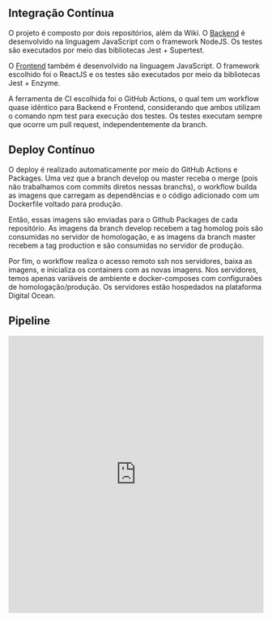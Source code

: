 ## Integração Contínua

O projeto é composto por dois repositórios, além da Wiki. O [Backend](https://github.com/fga-eps-mds/2020.1-Minacademy-BackEnd) é desenvolvido na linguagem JavaScript com o framework NodeJS. Os testes são executados por meio das bibliotecas Jest + Supertest.

O [Frontend](https://github.com/fga-eps-mds/2020.1-Minacademy-FrontEnd) também é desenvolvido na linguagem JavaScript. O framework escolhido foi o ReactJS e os testes são executados por meio da bibliotecas Jest + Enzyme.

A ferramenta de CI escolhida foi o GitHub Actions, o qual tem um workflow quase idêntico para Backend e Frontend, considerando que ambos utilizam o comando npm test para execução dos testes. Os testes executam sempre que ocorre um pull request, independentemente da branch.


## Deploy Contínuo

O deploy é realizado automaticamente por meio do GitHub Actions e Packages. Uma vez que a branch develop ou master receba o merge (pois não trabalhamos com commits diretos nessas branchs), o workflow builda as imagens que carregam as dependências e o código adicionado com um Dockerfile voltado para produção. 

Então, essas imagens são enviadas para o Github Packages de cada repositório. As imagens da branch develop recebem a tag homolog pois são consumidas no servidor de homologação, e as imagens da branch master recebem a tag production e são consumidas no servidor de produção.

Por fim, o workflow realiza o acesso remoto ssh nos servidores, baixa as imagens, e inicializa os containers com as novas imagens. Nos servidores, temos apenas variáveis de ambiente e docker-composes com configuraões de homologação/produção. Os servidores estão hospedados na plataforma Digital Ocean.

## Pipeline

<iframe frameborder="0" style="width:100%;height:548px;" src="https://viewer.diagrams.net/?highlight=0000ff&edit=_blank&layers=1&nav=1&title=CI.drawio#Uhttps%3A%2F%2Fdrive.google.com%2Fuc%3Fid%3D1IhKiu-lf8IhFY6obxuNUWzIrLyCKGq6m%26export%3Ddownload"></iframe>